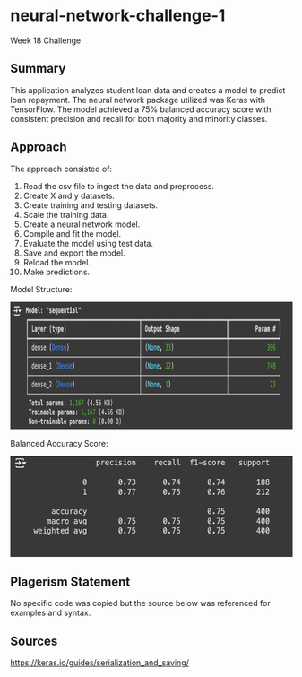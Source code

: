 # neural-network-challenge-1
Week 18 Challenge

## Summary

This application analyzes student loan data and creates a model to predict loan repayment. The neural network package utilized was Keras with TensorFlow. The model achieved a 75% balanced accuracy score with consistent precision and recall for both majority and minority classes.

## Approach

The approach consisted of:

1) Read the csv file to ingest the data and preprocess.
2) Create X and y datasets.
3) Create training and testing datasets.
4) Scale the training data.
5) Create a neural network model.
6) Compile and fit the model.
7) Evaluate the model using test data.
8) Save and export the model.
9) Reload the model.
10) Make predictions.

Model Structure:

<img src="model_structure.png" width="819" height="227">

Balanced Accuracy Score:

<img src="balanced_accuracy_score.png" width="534" height="180">


## Plagerism Statement

No specific code was copied but the source below was referenced for examples and syntax. 


## Sources

https://keras.io/guides/serialization_and_saving/
